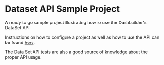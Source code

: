 # Dataset API Sample Project 

A ready to go sample project illustrating how to use the Dashbuilder's DataSet API

Instructions on how to configure a project as well as how to use the API can be found [here](https://github.com/dashbuilder/dashbuilder/tree/master/dashbuilder-backend/dashbuilder-dataset-core).

The Data Set API [tests](https://github.com/dashbuilder/dashbuilder/tree/master/dashbuilder-backend/dashbuilder-dataset-core/src/test/java/org/dashbuilder/dataset)
 are also a good source of knowledge about the proper API usage.
